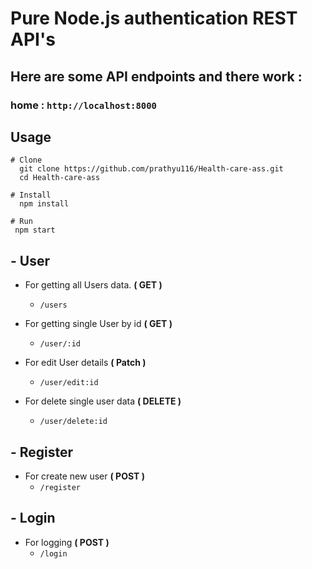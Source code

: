 # Pure Node.js authentication REST API's
## Here are some API endpoints and there work :

### home : `http://localhost:8000`
## Usage

```
# Clone
  git clone https://github.com/prathyu116/Health-care-ass.git
  cd Health-care-ass
  
# Install
  npm install

# Run
 npm start
```

## - User

- For getting all Users data. **( GET )**
  - `/users`
- For getting single User by id **( GET )**
  - `/user/:id`

- For edit User details **( Patch )**
  - `/user/edit:id`

- For delete single user data **( DELETE )**
    - `/user/delete:id`

## - Register

- For create new user **( POST )**
  - `/register`

## - Login

- For logging **( POST )**
  - `/login`


